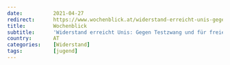 ```yaml
---
date:          2021-04-27
redirect:      https://www.wochenblick.at/widerstand-erreicht-unis-gegen-testzwang-und-fuer-freien-zugang-zur-bildung/
title:         Wochenblick
subtitle:      'Widerstand erreicht Unis: Gegen Testzwang und für freien Zugang zur Bildung'
country:       AT
categories:    [Widerstand]
tags:          [jugend]
---
```

